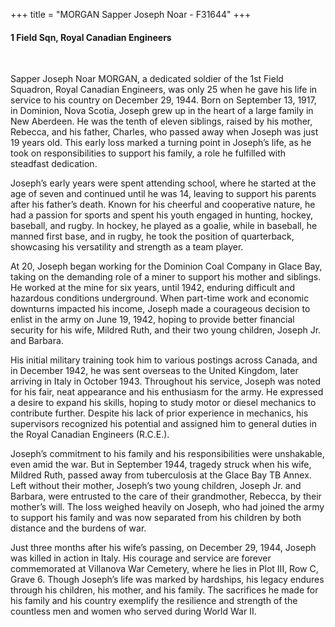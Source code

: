 +++
title = "MORGAN Sapper Joseph Noar - F31644"
+++

#### 1 Field Sqn, Royal Canadian Engineers
<br>


Sapper Joseph Noar MORGAN, a dedicated soldier of the 1st Field Squadron, Royal Canadian Engineers, was only 25 when he gave his life in service to his country on December 29, 1944. 
Born on September 13, 1917, in Dominion, Nova Scotia, Joseph grew up in the heart of a large family in New Aberdeen. He was the tenth of eleven siblings, raised by his mother, Rebecca, and his father, Charles, who passed away when Joseph was just 19 years old. This early loss marked a turning point in Joseph’s life, as he took on responsibilities to support his family, a role he fulfilled with steadfast dedication.

Joseph’s early years were spent attending school, where he started at the age of seven and continued until he was 14, leaving to support his parents after his father’s death. Known for his cheerful and cooperative nature, he had a passion for sports and spent his youth engaged in hunting, hockey, baseball, and rugby. In hockey, he played as a goalie, while in baseball, he manned first base, and in rugby, he took the position of quarterback, showcasing his versatility and strength as a team player.

At 20, Joseph began working for the Dominion Coal Company in Glace Bay, taking on the demanding role of a miner to support his mother and siblings. He worked at the mine for six years, until 1942, enduring difficult and hazardous conditions underground. When part-time work and economic downturns impacted his income, Joseph made a courageous decision to enlist in the army on June 19, 1942, hoping to provide better financial security for his wife, Mildred Ruth, and their two young children, Joseph Jr. and Barbara.

His initial military training took him to various postings across Canada, and in December 1942, he was sent overseas to the United Kingdom, later arriving in Italy in October 1943. Throughout his service, Joseph was noted for his fair, neat appearance and his enthusiasm for the army. He expressed a desire to expand his skills, hoping to study motor or diesel mechanics to contribute further. Despite his lack of prior experience in mechanics, his supervisors recognized his potential and assigned him to general duties in the Royal Canadian Engineers (R.C.E.).

Joseph’s commitment to his family and his responsibilities were unshakable, even amid the war. But in September 1944, tragedy struck when his wife, Mildred Ruth, passed away from tuberculosis at the Glace Bay TB Annex. Left without their mother, Joseph’s two young children, Joseph Jr. and Barbara, were entrusted to the care of their grandmother, Rebecca, by their mother’s will. The loss weighed heavily on Joseph, who had joined the army to support his family and was now separated from his children by both distance and the burdens of war.

Just three months after his wife’s passing, on December 29, 1944, Joseph was killed in action in Italy. His courage and service are forever commemorated at Villanova War Cemetery, where he lies in Plot III, Row C, Grave 6. 
Though Joseph’s life was marked by hardships, his legacy endures through his children, his mother, and his family. The sacrifices he made for his family and his country exemplify the resilience and strength of the countless men and women who served during World War II.

